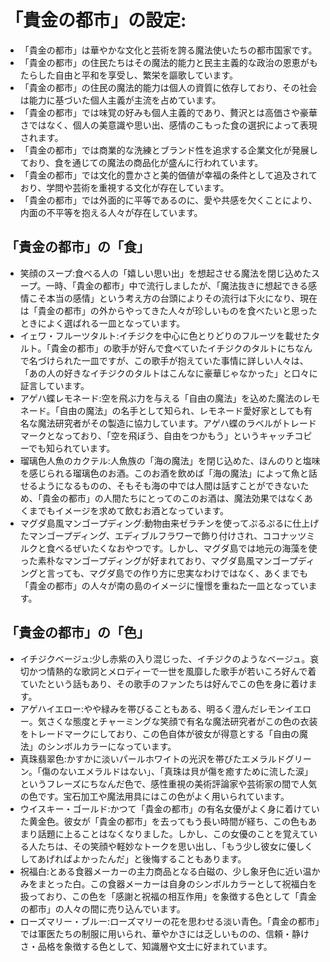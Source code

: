 # 「貴金の都市」の設定:

* 「貴金の都市」は華やかな文化と芸術を誇る魔法使いたちの都市国家です。
* 「貴金の都市」の住民たちはその魔法的能力と民主主義的な政治の恩恵がもたらした自由と平和を享受し、繁栄を謳歌しています。
* 「貴金の都市」の住民の魔法的能力は個人の資質に依存しており、その社会は能力に基づいた個人主義が主流を占めています。
* 「貴金の都市」では味覚の好みも個人主義的であり、贅沢とは高価さや豪華さではなく、個人の美意識や思い出、感情のこもった食の選択によって表現されます。
* 「貴金の都市」では商業的な洗練とブランド性を追求する企業文化が発展しており、食を通じての魔法の商品化が盛んに行われています。
* 「貴金の都市」では文化的豊かさと美的価値が幸福の条件として追及されており、学問や芸術を重視する文化が存在しています。
* 「貴金の都市」では外面的に平等であるのに、愛や共感を欠くことにより、内面の不平等を抱える人々が存在しています。

## 「貴金の都市」の「食」

* 笑顔のスープ:食べる人の「嬉しい思い出」を想起させる魔法を閉じ込めたスープ。一時、「貴金の都市」中で流行しましたが、「魔法抜きに想起できる感情こそ本当の感情」という考え方の台頭によりその流行は下火になり、現在は「貴金の都市」の外からやってきた人々が珍しいものを食べたいと思ったときによく選ばれる一皿となっています。
* イェワ・フルーツタルト:イチジクを中心に色とりどりのフルーツを載せたタルト。「貴金の都市」の歌手が好んで食べていたイチジクのタルトにちなんで名づけられた一皿ですが、この歌手が抱えていた事情に詳しい人々は、「あの人の好きなイチジクのタルトはこんなに豪華じゃなかった」と口々に証言しています。
* アゲハ蝶レモネード:空を飛ぶ力を与える「自由の魔法」を込めた魔法のレモネード。「自由の魔法」の名手として知られ、レモネード愛好家としても有名な魔法研究者がその製造に協力しています。アゲハ蝶のラベルがトレードマークとなっており、「空を飛ぼう、自由をつかもう」というキャッチコピーでも知られています。
* 瑠璃色人魚のカクテル:人魚族の「海の魔法」を閉じ込めた、ほんのりと塩味を感じられる瑠璃色のお酒。このお酒を飲めば「海の魔法」によって魚と話せるようになるものの、そもそも海の中では人間は話すことができないため、「貴金の都市」の人間たちにとってのこのお酒は、魔法効果ではなくあくまでもイメージを求めて飲むお酒となっています。
* マグダ島風マンゴープディング:動物由来ゼラチンを使ってぷるぷるに仕上げたマンゴープディング、エディブルフラワーで飾り付けされ、ココナッツミルクと食べるぜいたくなおやつです。しかし、マグダ島では地元の海藻を使った素朴なマンゴープディングが好まれており、マグダ島風マンゴープディングと言っても、マグダ島での作り方に忠実なわけではなく、あくまでも「貴金の都市」の人々が南の島のイメージに憧憬を重ねた一皿となっています。

## 「貴金の都市」の「色」

* イチジクベージュ:少し赤紫の入り混じった、イチジクのようなベージュ。哀切かつ情熱的な歌詞とメロディーで一世を風靡した歌手が若いころ好んで着ていたという話もあり、その歌手のファンたちは好んでこの色を身に着けます。
* アゲハイエロー:やや緑みを帯びることもある、明るく澄んだレモンイエロー。気さくな態度とチャーミングな笑顔で有名な魔法研究者がこの色の衣装をトレードマークにしており、この色自体が彼女が得意とする「自由の魔法」のシンボルカラーになっています。
* 真珠翡翠色:かすかに淡いパールホワイトの光沢を帯びたエメラルドグリーン。「傷のないエメラルドはない」、「真珠は貝が傷を癒すために流した涙」というフレーズにちなんだ色で、感性重視の美術評論家や芸術家の間で人気の色です。宝石加工や魔法用具にはこの色がよく用いられています。
* ウイスキー・ゴールド:かつて「貴金の都市」の有名女優がよく身に着けていた黄金色。彼女が「貴金の都市」を去ってもう長い時間が経ち、この色もあまり話題に上ることはなくなりました。しかし、この女優のことを覚えている人たちは、その笑顔や軽妙なトークを思い出し、「もう少し彼女に優しくしてあげればよかったんだ」と後悔することもあります。
* 祝福白:とある食器メーカーの主力商品となる白磁の、少し象牙色に近い温かみをまとった白。この食器メーカーは自身のシンボルカラーとして祝福白を扱っており、この色を「感謝と祝福の相互作用」を象徴する色として「貴金の都市」の人々の間に売り込んでいます。
* ローズマリー・ブルー:ローズマリーの花を思わせる淡い青色。「貴金の都市」では軍医たちの制服に用いられ、華やかさには乏しいものの、信頼・静けさ・品格を象徴する色として、知識層や文士に好まれています。
